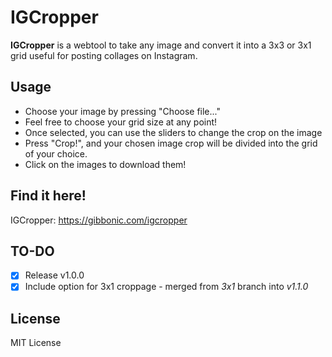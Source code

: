 IGCropper
=============
**IGCropper** is a webtool to take any image and convert it into a 3x3 or 3x1 grid useful for posting collages on Instagram.

## Usage
- Choose your image by pressing "Choose file..."
- Feel free to choose your grid size at any point!
- Once selected, you can use the sliders to change the crop on the image
- Press "Crop!", and your chosen image crop will be divided into the grid of your choice.
- Click on the images to download them!

## Find it here!
IGCropper: https://gibbonic.com/igcropper

## TO-DO
- [x] Release v1.0.0
- [x] Include option for 3x1 croppage - merged from *3x1* branch into *v1.1.0*

## License
MIT License